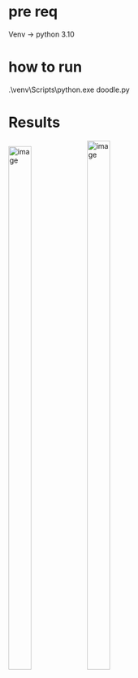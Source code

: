 # pre req

Venv -> python 3.10

# how to run

.\venv\Scripts\python.exe doodle.py

# Results

<img width="30%" height="1030" alt="image" src="https://github.com/user-attachments/assets/0cb40519-91e2-4a4c-b139-abdabee60ec5" /> <img width="30%" height="1041" alt="image" src="https://github.com/user-attachments/assets/c0d63e66-eafb-454b-8384-a7a5f7a8c7e2" />

